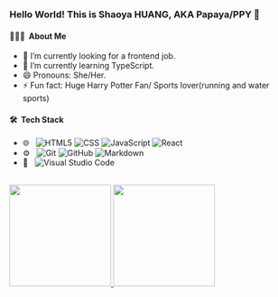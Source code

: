 ### Hello World! This is Shaoya HUANG, AKA Papaya/PPY 👋


#### 👨🏻‍💻 &nbsp;About Me 

- 🔭 I’m currently looking for a frontend job.
- 🌱 I’m currently learning TypeScript.
- 😄 Pronouns: She/Her.
- ⚡ Fun fact: Huge Harry Potter Fan/ Sports lover(running and water sports)


#### 🛠 &nbsp;Tech Stack
- 🌐 &nbsp;
![HTML5](https://img.shields.io/badge/-HTML5-333333?style=flat&logo=HTML5)
![CSS](https://img.shields.io/badge/-CSS-333333?style=flat&logo=CSS3&logoColor=1572B6)
![JavaScript](https://img.shields.io/badge/-JavaScript-333333?style=flat&logo=javascript)
![React](https://img.shields.io/badge/-React-333333?style=flat&logo=react)
- ⚙️ &nbsp;
  ![Git](https://img.shields.io/badge/-Git-333333?style=flat&logo=git)
  ![GitHub](https://img.shields.io/badge/-GitHub-333333?style=flat&logo=github)
  ![Markdown](https://img.shields.io/badge/-Markdown-333333?style=flat&logo=markdown)
- 🔧 &nbsp;
  ![Visual Studio Code](https://img.shields.io/badge/-Visual%20Studio%20Code-333333?style=flat&logo=visual-studio-code&logoColor=007ACC)

<br/>

<a href="https://github.com/PapayaHUANG">
  <img height="180em" src="https://github-readme-stats.vercel.app/api?username=PapayaHUANG&theme=buefy&show_icons=true" />
  <img height="180em" src="https://github-readme-stats.vercel.app/api/top-langs/?username=PapayaHUANG&theme=buefy&layout=compact" />
</a>

<br/>
